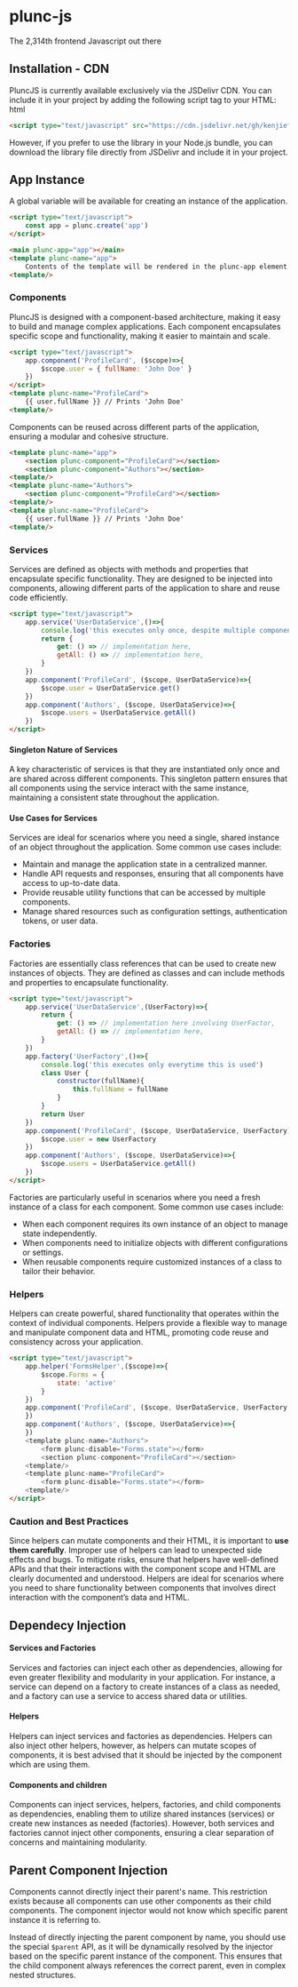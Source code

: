 # plunc-js
The 2,314th frontend Javascript out there

## Installation - CDN
PluncJS is currently available exclusively via the JSDelivr CDN. You can include it in your project by adding the following script tag to your HTML:
html
```html
<script type="text/javascript" src="https://cdn.jsdelivr.net/gh/kenjiefx/plunc/dist/plunc.{version}.min.js"></script>
```
However, if you prefer to use the library in your Node.js bundle, you can download the library file directly from JSDelivr and include it in your project. 

## App Instance
A global variable will be available for creating an instance of the application. 
```html
<script type="text/javascript">
    const app = plunc.create('app')
</script>

<main plunc-app="app"></main>
<template plunc-name="app">
    Contents of the template will be rendered in the plunc-app element
<template/>
```

### Components
PluncJS is designed with a component-based architecture, making it easy to build and manage complex applications. Each component encapsulates specific scope and functionality, making it easier to maintain and scale.
```html
<script type="text/javascript">
    app.component('ProfileCard', ($scope)=>{
        $scope.user = { fullName: 'John Doe' }
    })
</script>
<template plunc-name="ProfileCard">
    {{ user.fullName }} // Prints 'John Doe'
<template/>
```
Components can be reused across different parts of the application, ensuring a modular and cohesive structure.
```html
<template plunc-name="app">
    <section plunc-component="ProfileCard"></section>
    <section plunc-component="Authors"></section>
<template/>
<template plunc-name="Authors">
    <section plunc-component="ProfileCard"></section>
<template/>
<template plunc-name="ProfileCard">
    {{ user.fullName }} // Prints 'John Doe'
<template/>
```
### Services
Services are defined as objects with methods and properties that encapsulate specific functionality. They are designed to be injected into components, allowing different parts of the application to share and reuse code efficiently.
```html
<script type="text/javascript">
    app.service('UserDataService',()=>{
        console.log('this executes only once, despite multiple components using this')
        return {
            get: () => // implementation here,
            getAll: () => // implementation here,
        }
    })
    app.component('ProfileCard', ($scope, UserDataService)=>{
        $scope.user = UserDataService.get()
    })
    app.component('Authors', ($scope, UserDataService)=>{
        $scope.users = UserDataService.getAll()
    })
</script>
```
#### Singleton Nature of Services
A key characteristic of services is that they are instantiated only once and are shared across different components. This singleton pattern ensures that all components using the service interact with the same instance, maintaining a consistent state throughout the application.
#### Use Cases for Services
Services are ideal for scenarios where you need a single, shared instance of an object throughout the application. Some common use cases include:
* Maintain and manage the application state in a centralized manner.
* Handle API requests and responses, ensuring that all components have access to up-to-date data.
* Provide reusable utility functions that can be accessed by multiple components.
* Manage shared resources such as configuration settings, authentication tokens, or user data.

### Factories
Factories are essentially class references that can be used to create new instances of objects. They are defined as classes and can include methods and properties to encapsulate functionality.
```html
<script type="text/javascript">
    app.service('UserDataService',(UserFactory)=>{
        return {
            get: () => // implementation here involving UserFactor,
            getAll: () => // implementation here,
        }
    })
    app.factory('UserFactory',()=>{
        console.log('this executes only everytime this is used')
        class User {
            constructor(fullName){
                this.fullName = fullName
            }
        }
        return User
    })
    app.component('ProfileCard', ($scope, UserDataService, UserFactory)=>{
        $scope.user = new UserFactory
    })
    app.component('Authors', ($scope, UserDataService)=>{
        $scope.users = UserDataService.getAll()
    })
</script>
```
Factories are particularly useful in scenarios where you need a fresh instance of a class for each component. Some common use cases include:
* When each component requires its own instance of an object to manage state independently.
* When components need to initialize objects with different configurations or settings.
* When reusable components require customized instances of a class to tailor their behavior.

### Helpers
Helpers can create powerful, shared functionality that operates within the context of individual components. Helpers provide a flexible way to manage and manipulate component data and HTML, promoting code reuse and consistency across your application.
```html
<script type="text/javascript">
    app.helper('FormsHelper',($scope)=>{
        $scope.Forms = {
            state: 'active'
        }
    })
    app.component('ProfileCard', ($scope, UserDataService, UserFactory, FormsHelper)=>{
    })
    app.component('Authors', ($scope, UserDataService)=>{
    })
    <template plunc-name="Authors">
        <form plunc-disable="Forms.state"></form>
        <section plunc-component="ProfileCard"></section>
    <template/>
    <template plunc-name="ProfileCard">
        <form plunc-disable="Forms.state"></form>
    <template/>
</script>
```
### Caution and Best Practices
Since helpers can mutate components and their HTML, it is important to **use them carefully**. Improper use of helpers can lead to unexpected side effects and bugs. To mitigate risks, ensure that helpers have well-defined APIs and that their interactions with the component scope and HTML are clearly documented and understood.
Helpers are ideal for scenarios where you need to share functionality between components that involves direct interaction with the component’s data and HTML. 

## Dependecy Injection
#### Services and Factories
Services and factories can inject each other as dependencies, allowing for even greater flexibility and modularity in your application. For instance, a service can depend on a factory to create instances of a class as needed, and a factory can use a service to access shared data or utilities.
#### Helpers
Helpers can inject services and factories as dependencies. Helpers can also inject other helpers, however, as helpers can mutate scopes of components, it is best advised that it should be injected by the component which are using them.
#### Components and children
Components can inject services, helpers, factories, and child components as dependencies, enabling them to utilize shared instances (services) or create new instances as needed (factories). However, both services and factories cannot inject other components, ensuring a clear separation of concerns and maintaining modularity.

## Parent Component Injection
Components cannot directly inject their parent's name. This restriction exists because all components can use other components as their child components. The component injector would not know which specific parent instance it is referring to. 

Instead of directly injecting the parent component by name, you should use the special `$parent` API, as it will be dynamically resolved by the injector based on the specific parent instance of the component. This ensures that the child component always references the correct parent, even in complex nested structures.

